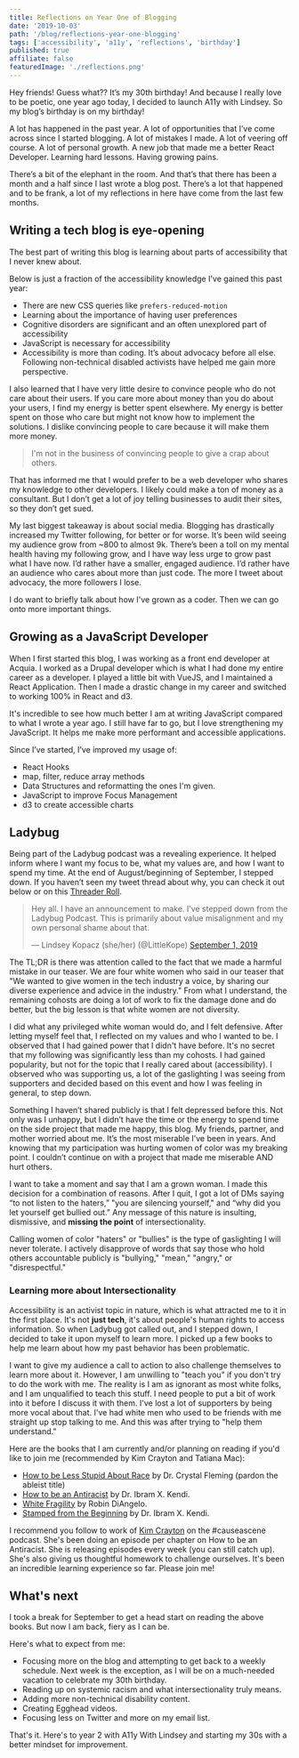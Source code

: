 ```yaml
---
title: Reflections on Year One of Blogging
date: '2019-10-03'
path: '/blog/reflections-year-one-blogging'
tags: ['accessibility', 'a11y', 'reflections', 'birthday']
published: true
affiliate: false
featuredImage: './reflections.png'
---
```


Hey friends! Guess what?? It’s my 30th birthday! And because I really love to be poetic, one year ago today, I decided to launch A11y with Lindsey. So my blog’s birthday is on my birthday!

A lot has happened in the past year. A lot of opportunities that I’ve come across since I started blogging. A lot of mistakes I made. A lot of veering off course. A lot of personal growth. A new job that made me a better React Developer. Learning hard lessons. Having growing pains.

There’s a bit of the elephant in the room. And that’s that there has been a month and a half since I last wrote a blog post. There’s a lot that happened and to be frank, a lot of my reflections in here have come from the last few months.

## Writing a tech blog is eye-opening

The best part of writing this blog is learning about parts of accessibility that I never knew about.

Below is just a fraction of the accessibility knowledge I've gained this past year:

- There are new CSS queries like `prefers-reduced-motion`
- Learning about the importance of having user preferences
- Cognitive disorders are significant and an often unexplored part of accessibility
- JavaScript is necessary for accessibility
- Accessibility is more than coding. It’s about advocacy before all else. Following non-technical disabled activists have helped me gain more perspective.

I also learned that I have very little desire to convince people who do not care about their users. If you care more about money than you do about your users, I find my energy is better spent elsewhere. My energy is better spent on those who care but might not know how to implement the solutions. I dislike convincing people to care because it will make them more money.

> I'm not in the business of convincing people to give a crap about others.

That has informed me that I would prefer to be a web developer who shares my knowledge to other developers. I likely could make a ton of money as a consultant. But I don’t get a lot of joy telling businesses to audit their sites, so they don’t get sued.

My last biggest takeaway is about social media. Blogging has drastically increased my Twitter following, for better or for worse. It’s been wild seeing my audience grow from ~800 to almost 9k. There’s been a toll on my mental health having my following grow, and I have way less urge to grow past what I have now. I’d rather have a smaller, engaged audience. I’d rather have an audience who cares about more than just code. The more I tweet about advocacy, the more followers I lose.

I do want to briefly talk about how I've grown as a coder. Then we can go onto more important things.

## Growing as a JavaScript Developer

When I first started this blog, I was working as a front end developer at Acquia. I worked as a Drupal developer which is what I had done my entire career as a developer. I played a little bit with VueJS, and I maintained a React Application. Then I made a drastic change in my career and switched to working 100% in React and d3.

It's incredible to see how much better I am at writing JavaScript compared to what I wrote a year ago. I still have far to go, but I love strengthening my JavaScript. It helps me make more performant and accessible applications.

Since I’ve started, I’ve improved my usage of:

- React Hooks
- map, filter, reduce array methods
- Data Structures and reformatting the ones I'm given.
- JavaScript to improve Focus Management
- d3 to create accessible charts

## Ladybug

Being part of the Ladybug podcast was a revealing experience. It helped inform where I want my focus to be, what my values are, and how I want to spend my time. At the end of August/beginning of September, I stepped down. If you haven’t seen my tweet thread about why, you can check it out below or on this [Threader Roll](https://threader.app/thread/1167975828317229056).

<blockquote class="twitter-tweet"><p lang="en" dir="ltr">Hey all. I have an announcement to make. I’ve stepped down from the Ladybug Podcast. This is primarily about value misalignment and my own personal shame about that.</p>&mdash; Lindsey Kopacz (she/her) (@LittleKope) <a href="https://twitter.com/LittleKope/status/1167975828317229056?ref_src=twsrc%5Etfw">September 1, 2019</a></blockquote>

The TL;DR is there was attention called to the fact that we made a harmful mistake in our teaser. We are four white women who said in our teaser that "We wanted to give women in the tech industry a voice, by sharing our diverse experience and advice in the industry." From what I understand, the remaining cohosts are doing a lot of work to fix the damage done and do better, but the big lesson is that white women are not diversity.

I did what any privileged white woman would do, and I felt defensive. After letting myself feel that, I reflected on my values and who I wanted to be. I observed that I had gained power that I didn't have before. It's no secret that my following was significantly less than my cohosts. I had gained popularity, but not for the topic that I really cared about (accessibility). I observed who was supporting us, a lot of the gaslighting I was seeing from supporters and decided based on this event and how I was feeling in general, to step down.

Something I haven’t shared publicly is that I felt depressed before this. Not only was I unhappy, but I didn’t have the time or the energy to spend time on the side project that made me happy, this blog. My friends, partner, and mother worried about me. It’s the most miserable I’ve been in years. And knowing that my participation was hurting women of color was my breaking point. I couldn’t continue on with a project that made me miserable AND hurt others.

I want to take a moment and say that I am a grown woman. I made this decision for a combination of reasons. After I quit, I got a lot of DMs saying “to not listen to the haters,” "you are silencing yourself," and “why did you let yourself get bullied out.” Any message of this nature is insulting, dismissive, and **missing the point** of intersectionality.

Calling women of color "haters" or "bullies" is the type of gaslighting I will never tolerate. I actively disapprove of words that say those who hold others accountable publicly is "bullying," "mean," "angry," or "disrespectful."

### Learning more about Intersectionality

Accessibility is an activist topic in nature, which is what attracted me to it in the first place. It's not **just tech**, it's about people's human rights to access information. So when Ladybug got called out, and I stepped down, I decided to take it upon myself to learn more. I picked up a few books to help me learn about how my past behavior has been problematic.

I want to give my audience a call to action to also challenge themselves to learn more about it. However, I am unwilling to "teach you" if you don't try to do the work with me. The reality is I am as ignorant as most white folks, and I am unqualified to teach this stuff. I need people to put a bit of work into it before I discuss it with them. I've lost a lot of supporters by being more vocal about that. I've had white men who used to be friends with me straight up stop talking to me. And this was after trying to "help them understand."

Here are the books that I am currently and/or planning on reading if you'd like to join me (recommended by Kim Crayton and Tatiana Mac):

- [How to be Less Stupid About Race](http://www.beacon.org/How-to-Be-Less-Stupid-About-Race-P1388.aspx) by Dr. Crystal Fleming (pardon the ableist title)
- [How to be an Antiracist](https://www.ibramxkendi.com/how-to-be-an-antiracist-1) by Dr. Ibram X. Kendi.
- [White Fragility](http://www.beacon.org/White-Fragility-P1346.aspx) by Robin DiAngelo.
- [Stamped from the Beginning](https://smile.amazon.com/Stamped-Beginning-Definitive-History-National/dp/1568584636/ref=sr_1_1?ie=UTF8&qid=1495999110&sr=8-1&keywords=ibram+kendi&sa-no-redirect=1) by Dr. Ibram X. Kendi.

I recommend you follow to work of [Kim Crayton](https://twitter.com/KimCrayton1) on the #causeascene podcast. She's been doing an episode per chapter on How to be an Antiracist. She is releasing episodes every week (you can still catch up). She's also giving us thoughtful homework to challenge ourselves. It's been an incredible learning experience so far. Please join me!

## What's next

I took a break for September to get a head start on reading the above books. But now I am back, fiery as I can be.

Here's what to expect from me:

- Focusing more on the blog and attempting to get back to a weekly schedule. Next week is the exception, as I will be on a much-needed vacation to celebrate my 30th birthday.
- Reading up on systemic racism and what intersectionality truly means.
- Adding more non-technical disability content.
- Creating Egghead videos.
- Focusing less on Twitter and more on my email list.

That's it. Here's to year 2 with A11y With Lindsey and starting my 30s with a better mindset for improvement.
